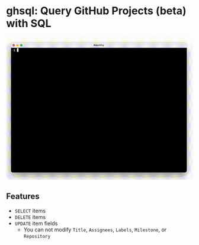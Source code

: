 # ghsql: Query GitHub Projects (beta) with SQL

![](./docs/demo.gif)

## Features

- `SELECT` items
- `DELETE` items
- `UPDATE` item fields
  - You can not modify `Title`, `Assignees`, `Labels`, `Milestone`, or `Repository`
